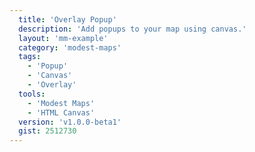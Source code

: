 ```yaml
---
  title: 'Overlay Popup'
  description: 'Add popups to your map using canvas.'
  layout: 'mm-example'
  category: 'modest-maps'
  tags:
    - 'Popup'
    - 'Canvas'
    - 'Overlay'
  tools:
    - 'Modest Maps'
    - 'HTML Canvas'
  version: 'v1.0.0-beta1'
  gist: 2512730
---
```

